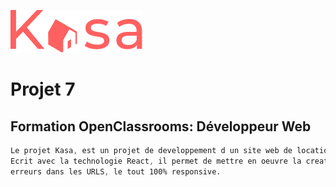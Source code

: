 ![Picture](https://github.com/anom35/projet_7_kasa/blob/master/src/Assets/logo.png)

# Projet 7
## Formation OpenClassrooms: Développeur Web

```css
Le projet Kasa, est un projet de developpement d un site web de location de logements entre particuliers.
Ecrit avec la technologie React, il permet de mettre en oeuvre la creation de composants, la gestion des 
erreurs dans les URLS, le tout 100% responsive.
```